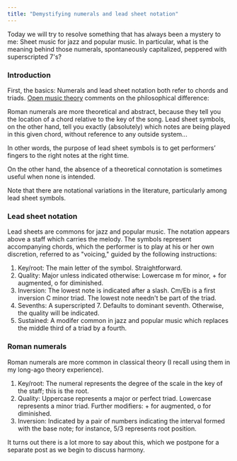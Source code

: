 ```yaml
---
title: "Demystifying numerals and lead sheet notation"
---
```


Today we will try to resolve something that has always been a mystery to me: Sheet music for jazz and popular music. In particular, what is the meaning behind those numerals, spontaneously capitalized, peppered with superscripted 7's?

### Introduction

First, the basics: Numerals and lead sheet notation both refer to chords and triads. [Open music theory](https://viva.pressbooks.pub/openmusictheory/chapter/lead-sheet-symbols/) comments on the philosophical difference:

<div class="media">
<p>Roman numerals are more theoretical and abstract, because they tell you the location of a chord relative to the key of the song. Lead sheet symbols, on the other hand, tell you exactly (absolutely) which notes are being played in this given chord, without reference to any outside system...</p>
  
<p>In other words, the purpose of lead sheet symbols is to get performers’ fingers to the right notes at the right time.</p>
</div>

On the other hand, the absence of a theoretical connotation is sometimes useful when none is intended.

Note that there are notational variations in the literature, particularly among lead sheet symbols.

### Lead sheet notation

Lead sheets are commons for jazz and popular music. The notation appears above a staff which carries the melody. The symbols represent accompanying chords, which the performer is to play at his or her own discretion, referred to as "voicing," guided by the following instructions:

1. Key/root: The main letter of the symbol. Straightforward.
2. Quality: Major unless indicated otherwise: Lowercase m for minor, + for augmented, o for diminished.
3. Inversion: The lowest note is indicated after a slash. Cm/Eb is a first inversion C minor triad. The lowest note needn't be part of the triad.
4. Sevenths: A superscripted 7. Defaults to dominant seventh. Otherwise, the quality will be indicated.
5. Sustained: A modifer common in jazz and popular music which replaces the middle third of a triad by a fourth.

<div id="score"></div>
<script>
makeInteractive("score", `
X:1
L:1/4
K:C
Q:1/4=60
"Dm"[DFA]|"D7"[D^FAc]| "D7/F#"[d^FAc]| "Dsus7"[DGAc]|
`);
</script>

### Roman numerals

Roman numerals are more common in classical theory (I recall using them in my long-ago theory experience).

1. Key/root: The numeral represents the degree of the scale in the key of the staff; this is the root.
2. Quality: Uppercase represents a major or perfect triad. Lowercase represents a minor triad. Further modifiers: + for augmented, o for diminished.
3. Inversion: Indicated by a pair of numbers indicating the interval formed with the base note; for instance, 5/3 represents root position.

It turns out there is a lot more to say about this, which we postpone for a separate post as we begin to discuss harmony.
